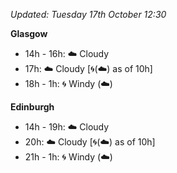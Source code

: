 *Updated: Tuesday 17th October 12:30*

**Glasgow**

* 14h - 16h: :cloud: Cloudy
* 17h: :cloud: Cloudy [:cyclone:(:cloud:) as of 10h]
* 18h - 1h: :cyclone: Windy (:cloud:)

**Edinburgh**

* 14h - 19h: :cloud: Cloudy
* 20h: :cloud: Cloudy [:cyclone:(:cloud:) as of 10h]
* 21h - 1h: :cyclone: Windy (:cloud:)
